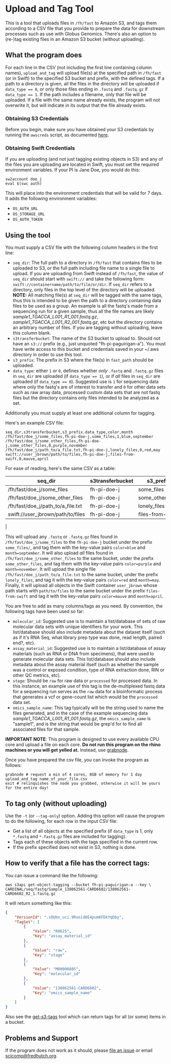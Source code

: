 # Upload and Tag Tool

This is a tool that uploads files in `/fh/fast` to Amazon S3, and tags them
according to a CSV file that you provide to prepare the data for downstream processes such as use with Globus Genomics. There's also an option to (re-)tag existing files
in an Amazon S3 bucket (without uploading).


## What the program does

For each line in the CSV (not including the first line containing column names), `upload_and_tag` will upload file(s) at the specified path in `/fh/fast`
(or in Swift) to the specified S3 bucket and prefix, with the defined tags.  If a path to a directory is given, all the files in the directory will be uploaded if `data_type == 0`, or only those files ending in `.fastq` and `.fastq.gz` if `data_type == 1`.  If the path includes a filename, only that file will be uploaded. If a file with the same name already exists, the program will not overwrite
it, but will indicate in its output that the file already exists.

### Obtaining S3 Credentials

Before you begin, make sure you have obtained your S3 credentials
by running the `awscreds` script, as documented
[here](http://sciwiki.fredhutch.org/computing/access_overview/#getting-aws-s3-credentials).

### Obtaining Swift Credentials

If you are uploading (and not just tagging existing objects in S3) 
and any of the files you are uploading are located in Swift, you must
set the required environment variables. If your PI is Jane Doe, you would 
do this:

```
sw2account doe_j
eval $(swc auth)
```

This will place into the environment credentials that will be valid for
7 days. It adds the following environment variables:

* `OS_AUTH_URL`
* `OS_STORAGE_URL`
* `OS_AUTH_TOKEN`




## Using the tool

You must supply a CSV file with the following column headers in the first line:

* `seq_dir`: The full path to a directory in `/fh/fast` that contains files to be
  uploaded to S3, *or* the full path including file name to a single file to upload.
  If you are uploading from Swift instead of `/fh/fast`, the value
  of `seq_dir` should start with `swift://` and take the following form: `swift://containername/path/to/file/or/dir`.
  If `seq_dir` refers to a directory, only files in the top level of the directory
  will be uploaded. **NOTE:** All matching file(s) at `seq_dir` will be tagged with the same tags, thus this is intended to be given the path to a directory containing data files to be used as a group.  An example is all the fastq's made from a sequencing run for a given sample, thus all the file names are likely *sample1_TGACCA_L001_R1_001.fastq.gz*, *sample1_TGACCA_L001_R2_001.fastq.gz*, etc but the directory contains an arbitrary number of files.  If you are tagging without uploading, leave this column blank.
* `s3transferbucket`: The name of the S3 bucket to upload to. Should
  not have an `s3://` prefix (e.g., just unquoted "fh-pi-paguirigan-a"). You must have write access to this bucket and credentials saved in your ~/.aws directory in order
  to use this tool.
* `s3_prefix`: The prefix in S3 where the file(s) in `fast_path` should be uploaded.
* `data_type`: either `1` or `0`, defines whether *only* `.fastq` and `.fastq.gz` files in `seq_dir` are uploaded (if `data_type == 1`), or if *all* files in `seq_dir` are uploaded (if `data_type == 0`).  Suggested use is `1` for sequencing data where only the fastq's are of interest to transfer and `0` for other data sets such as raw array data, processed custom data sets that are not fastq files but the directory contains only files intended to be analyzed as a set.

Additionally you must supply at least one additional column 
for tagging. 

Here's an example CSV file:

```csv
seq_dir,s3transferbucket,s3_prefix.data_type,color,month
/fh/fast/doe_j/some_files,fh-pi-doe-j,some_files,1,blue,september
/fh/fast/doe_j/some_other_files,fh-pi-doe-j,some_other_files,0,purple,november
/fh/fast/doe_j/path_to/a_file.txt,fh-pi-doe-j,lonely_files,0,red,may
swift://user_jbrown/path/to/files,fh-pi-doe-j,files-from-swift,0,mauve,april
```

For ease of reading, here's the same CSV as a table:



| seq_dir  | s3transferbucket   | s3_prefix  | data_type  | color  | month  |
|---|---|---|---|---|---|
| /fh/fast/doe_j/some_files   | fh-pi-doe-j   | some_files   | 1  | blue  | september   |
| /fh/fast/doe_j/some_other_files  | fh-pi-doe-j   | some_other_files   | 0  | purple  | november  |
|/fh/fast/doe_j/path_to/a_file.txt|fh-pi-doe-j|lonely_files|0|red|may
|swift://user_jbrown/path/to/files|fh-pi-doe-j|files-from-swift|0|mauve|april|
|


This will upload any `.fastq` or `.fastq.gz` files found
in `/fh/fast/doe_j/some_files` to the `fh-pi-doe-j` bucket
under the prefix `some_files/`, and tag them with the key-value
pairs `color=blue` and `month=september`. 
It will also upload *all* files found in `/fh/fast/doe_j/some_other_files` to the same bucket, under the
prefix `some_other_files`, and tag them with the key-value pairs
`color=purple` and `month=november`.
It will upload the single file `/fh/fast/doe_j/path_to/a_file.txt` to the same bucket, under the prefix `lonely_files`, and tag it with the key-value pairs
`color=red` and `month=may`.
Finally, it will upload all objects in the Swift container `user_jbrown` 
whose path starts with `path/to/files` to the same bucket under the prefix 
`files-from-swift` and tag it with the key-value pairs
`color=mauve` and `month=april`.

You are free to add as many columns/tags as you need.
By convention, the following tags have been used so far:

* `molecular_id`:   Suggested use is to maintain a list/database of sets of raw molecular data sets with unique identifiers for your work.  This list/database should also include metadata about the dataset itself (such as if it's RNA Seq, what library prep type was done, read length, paired end?, etc).  
* `assay_material_id`:  Suggested use is to maintain a list/database of assay materials (such as RNA or DNA from specimens), that were used to generate molecular data sets. This list/database should also include metadata about the assay material itself (such as whether the sample was a control or exposed condition, type of RNA extraction done, RIN or other QC metrics, etc).  
* `stage`:  Should be `raw` for raw data or `processed` for processed data. In this instance, an example use of this tag is the de-multiplexed fastq data for a sequencing run serves as the `raw` data for a bioinformatic process that generates a vcf or gene-count list which would be the `processed` data set.  
* `omics_sample_name`: This tag typically will be the string used to name the files generated, and in the case of the example sequencing data *sample1_TGACCA_L001_R1_001.fastq.gz*, the `omics_sample_name` is "sample1", and is the string that would be grep'd for to find all associated files for that sample.

**IMPORTANT NOTE**: This program is designed to use every available CPU core
and upload a file on each core. **Do not run this program on the rhino
machines or you will get yelled at.** Instead, use
[grabnode](https://teams.fhcrc.org/sites/citwiki/SciComp/Pages/Grab%20Commands.aspx).

Once you have prepared the csv file, you can invoke the program as follows:

```
grabnode # request a min of 4 cores, 8GB of memory for 1 day
upload_and_tag name_of_your_file.csv
exit # relinquishes the node you grabbed, otherwise it will be yours for the entire day!
```

## To tag only (without uploading)

Use the `-t` (or `--tag-only`) option. Adding this option will cause the program
to do the following, for each row in the input CSV file:

* Get a list of all objects at the specified prefix (if `data_type` is 1,
  only `*.fastq` and `*.fastq.gz` files are included for tagging).
* Tags each of these objects with the tags specified in the current row.
* If the prefix specified does not exist in S3, nothing is done.  

## How to verify that a file has the correct tags:

You can issue a command like the following:

```
aws s3api get-object-tagging --bucket fh-pi-paguirigan-a --key \
CARDINAL/seq/fastq/Sample_138062561-CARD6602/138062561-CARD6602_R2_1.fastq.gz
```

It will return something like this:

```json
{
    "VersionId": ".sDUbn_uci.9Rooid6E4pum6FDkYqDby",
    "TagSet": [
        {
            "Value": "R0625",
            "Key": "assay_material_id"
        },
        {
            "Value": "raw",
            "Key": "stage"
        },
        {
            "Value": "M00000805",
            "Key": "molecular_id"
        },
        {
            "Value": "138062561-CARD6602",
            "Key": "omics_sample_name"
        }
    ]
}  
```

Also see the  [get-s3-tags](https://github.com/FredHutch/get-s3-tags) tool
which can return tags for all (or some) items in a bucket.


## Problems and Support

If the program does not work as it should, please
[file an issue](https://github.com/FredHutch/s3tagcrawler/issues/new)
or email [scicomp@fredhutch.org](mailto:scicomp@fredhutch.org).
